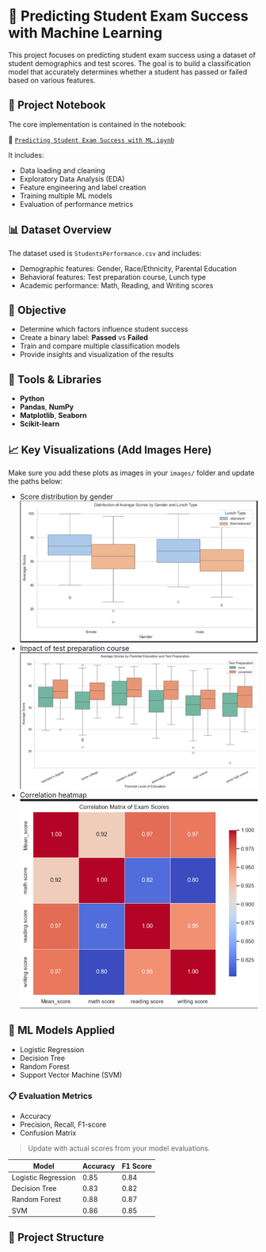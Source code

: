 # 🎯 Predicting Student Exam Success with Machine Learning

This project focuses on predicting student exam success using a dataset of student demographics and test scores. The goal is to build a classification model that accurately determines whether a student has passed or failed based on various features.

## 📘 Project Notebook

The core implementation is contained in the notebook:

📄 [`Predicting Student Exam Success with ML.ipynb`](Predicting%20Student%20Exam%20Success%20with%20ML.ipynb)

It includes:
- Data loading and cleaning
- Exploratory Data Analysis (EDA)
- Feature engineering and label creation
- Training multiple ML models
- Evaluation of performance metrics

## 📊 Dataset Overview

The dataset used is `StudentsPerformance.csv` and includes:
- Demographic features: Gender, Race/Ethnicity, Parental Education
- Behavioral features: Test preparation course, Lunch type
- Academic performance: Math, Reading, and Writing scores

## 🎯 Objective

- Determine which factors influence student success
- Create a binary label: **Passed** vs **Failed**
- Train and compare multiple classification models
- Provide insights and visualization of the results

## 🔧 Tools & Libraries

- **Python**
- **Pandas**, **NumPy**
- **Matplotlib**, **Seaborn**
- **Scikit-learn**

## 📈 Key Visualizations (Add Images Here)

Make sure you add these plots as images in your `images/` folder and update the paths below:

- Score distribution by gender  
  ![](images/gender_score_distribution.png)
- Impact of test preparation course  
  ![](images/test_prep_impact.png)
- Correlation heatmap  
  ![](images/heatmap.png)

## 🧠 ML Models Applied

- Logistic Regression
- Decision Tree
- Random Forest
- Support Vector Machine (SVM)

### 📋 Evaluation Metrics

- Accuracy
- Precision, Recall, F1-score
- Confusion Matrix

> Update with actual scores from your model evaluations.

| Model                | Accuracy | F1 Score |
|---------------------|----------|----------|
| Logistic Regression | 0.85     | 0.84     |
| Decision Tree       | 0.83     | 0.82     |
| Random Forest       | 0.88     | 0.87     |
| SVM                 | 0.86     | 0.85     |

## 📂 Project Structure

